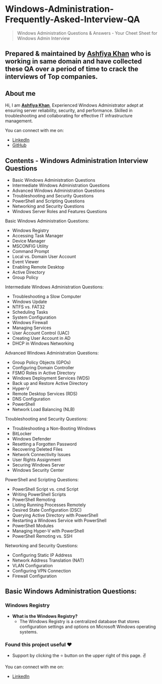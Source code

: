 # Windows-Administration-Frequently-Asked-Interview-QA

> Windows Administration Questions & Answers - Your Cheet Sheet for Windows Admin Interview

## Prepared & maintained by [Ashfiya Khan](https://www.linkedin.com/in/ashfiya-khan/) who is working in same domain and have collected these QA over a period of time to crack the interviews of Top companies.

## About me

Hi, I am [**Ashfiya Khan**](https://www.linkedin.com/in/ashfiya-khan/), Experienced Windows Administrator adept at ensuring server reliability, security, and performance. Skilled in troubleshooting and collaborating for effective IT infrastructure management.
 
You can connect with me on:

- [LinkedIn](https://www.linkedin.com/in/ashfiya-khan/)
- [GitHub](https://github.com/Ashfiya-Khan)

## Contents - Windows Administration Interview Questions

* Basic Windows Administration Questions
* Intermediate Windows Administration Questions
* Advanced Windows Administration Questions
* Troubleshooting and Security Questions
* PowerShell and Scripting Questions
* Networking and Security Questions
* Windows Server Roles and Features Questions

Basic Windows Administration Questions:
- Windows Registry
- Accessing Task Manager
- Device Manager
- MSCONFIG Utility
- Command Prompt
- Local vs. Domain User Account
- Event Viewer
- Enabling Remote Desktop
- Active Directory
- Group Policy

Intermediate Windows Administration Questions:
- Troubleshooting a Slow Computer
- Windows Update
- NTFS vs. FAT32
- Scheduling Tasks
- System Configuration
- Windows Firewall
- Managing Services
- User Account Control (UAC)
- Creating User Account in AD
- DHCP in Windows Networking

Advanced Windows Administration Questions:
- Group Policy Objects (GPOs)
- Configuring Domain Controller
- FSMO Roles in Active Directory
- Windows Deployment Services (WDS)
- Back up and Restore Active Directory
- Hyper-V
- Remote Desktop Services (RDS)
- DNS Configuration
- PowerShell
- Network Load Balancing (NLB)

Troubleshooting and Security Questions:
- Troubleshooting a Non-Booting Windows
- BitLocker
- Windows Defender
- Resetting a Forgotten Password
- Recovering Deleted Files
- Network Connectivity Issues
- User Rights Assignment
- Securing Windows Server
- Windows Security Center

PowerShell and Scripting Questions:
- PowerShell Script vs. cmd Script
- Writing PowerShell Scripts
- PowerShell Remoting
- Listing Running Processes Remotely
- Desired State Configuration (DSC)
- Querying Active Directory with PowerShell
- Restarting a Windows Service with PowerShell
- PowerShell Modules
- Managing Hyper-V with PowerShell
- PowerShell Remoting vs. SSH

Networking and Security Questions:
- Configuring Static IP Address
- Network Address Translation (NAT)
- VLAN Configuration
- Configuring VPN Connection
- Firewall Configuration

## Basic Windows Administration Questions:
### Windows Registry

* **What is the Windows Registry?**
    - The Windows Registry is a centralized database that stores configuration settings and options on Microsoft Windows operating systems.

### Found this project useful :heart:

* Support by clicking the :star: button on the upper right of this page. :v:

You can connect with me on:
- [LinkedIn](https://www.linkedin.com/in/ashfiya-khan/)
